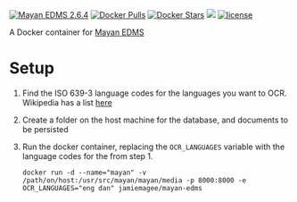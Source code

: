 [![Mayan EDMS 2.6.4](https://img.shields.io/badge/Mayan%20EDMS-2.6.4-brightgreen.svg)]() [![Docker 
Pulls](https://img.shields.io/docker/pulls/jamiemagee/mayan-edms.svg?maxAge=2592000)](https://hub.docker.com/r/jamiemagee/mayan-edms/) [![Docker Stars](https://img.shields.io/docker/stars/jamiemagee/mayan-edms.svg?maxAge=2592000)](https://hub.docker.com/r/jamiemagee/mayan-edms/) [![](https://images.microbadger.com/badges/image/jamiemagee/mayan-edms.svg)](https://microbadger.com/images/jamiemagee/mayan-edms "Get your own image badge on microbadger.com") [![license](https://img.shields.io/github/license/jamiemagee/docker-mayan-edms.svg?maxAge=2592000)]()

A Docker container for [Mayan EDMS](https://gitlab.com/mayan-edms/mayan-edms)

Setup
=====
1. Find the ISO 639-3 language codes for the languages you want to OCR. Wikipedia has a list [here](https://en.wikipedia.org/wiki/List_of_ISO_639-1_codes)
2. Create a folder on the host machine for the database, and documents to be persisted
3. Run the docker container, replacing the `OCR_LANGUAGES` variable with the language codes for the from step 1.
	
	`docker run -d --name="mayan" -v /path/on/host:/usr/src/mayan/mayan/media -p 8000:8000 -e OCR_LANGUAGES="eng dan" jamiemagee/mayan-edms`
 
